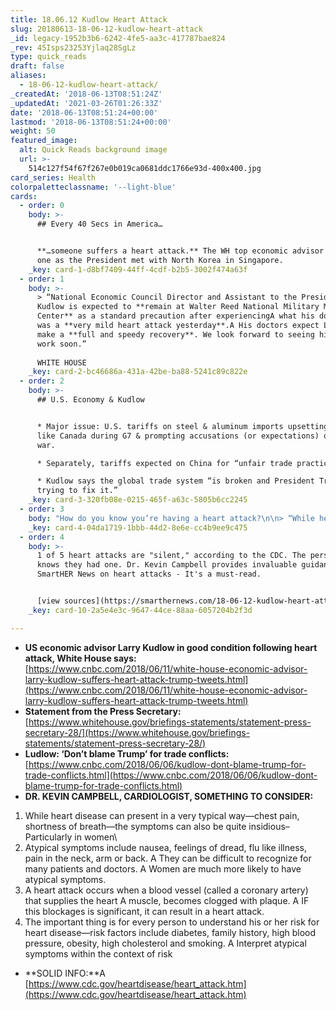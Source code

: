 ```yaml
---
title: 18.06.12 Kudlow Heart Attack
slug: 20180613-18-06-12-kudlow-heart-attack
_id: legacy-1952b3b6-6242-4fe5-aa3c-417787bae824
_rev: 45Isps23253Yjlaq28SgLz
type: quick_reads
draft: false
aliases:
  - 18-06-12-kudlow-heart-attack/
_createdAt: '2018-06-13T08:51:24Z'
_updatedAt: '2021-03-26T01:26:33Z'
date: '2018-06-13T08:51:24+00:00'
lastmod: '2018-06-13T08:51:24+00:00'
weight: 50
featured_image:
  alt: Quick Reads background image
  url: >-
    514c127f54f67f267e0b019ca0681ddc1766e93d-400x400.jpg
card_series: Health
colorpaletteclassname: '--light-blue'
cards:
  - order: 0
    body: >-
      ## Every 40 Secs in America…


      **…someone suffers a heart attack.** The WH top economic advisor survived
      one as the President met with North Korea in Singapore.
    _key: card-1-d8bf7409-44ff-4cdf-b2b5-3002f474a63f
  - order: 1
    body: >-
      > “National Economic Council Director and Assistant to the President Larry
      Kudlow is expected to **remain at Walter Reed National Military Medical
      Center** as a standard precaution after experiencingA what his doctors say
      was a **very mild heart attack yesterday**.A His doctors expect Larry will
      make a **full and speedy recovery**. We look forward to seeing him back at
      work soon.”  
        
      WHITE HOUSE
    _key: card-2-bc46686a-431a-42be-ba88-5241c89c822e
  - order: 2
    body: >-
      ## U.S. Economy & Kudlow


      * Major issue: U.S. tariffs on steel & aluminum imports upsetting allies
      like Canada during G7 & prompting accusations (or expectations) of a trade
      war.

      * Separately, tariffs expected on China for “unfair trade practices.”

      * Kudlow says the global trade system “is broken and President Trump is
      trying to fix it.”
    _key: card-3-320fb08e-0215-465f-a63c-5805b6cc2245
  - order: 3
    body: "How do you know you’re having a heart attack?\n\n> “While heart disease can present in a very typical waya\x14chest pain, shortness of breatha\x14the symptoms can also be quite insidious–Particularly in women.”  \n  \n  \nCardiologist Kevin Campbell to SmartHER News says atypical symptoms include nausea, feelings of dread, flu-like illness, pain in the neck, arm or back."
    _key: card-4-04da1719-1bbb-44d2-8e6e-cc4b9ee9c475
  - order: 4
    body: >-
      1 of 5 heart attacks are "silent," according to the CDC. The person never
      knows they had one. Dr. Kevin Campbell provides invaluable guidance to
      SmartHER News on heart attacks - It's a must-read.


      [view sources](https://smarthernews.com/18-06-12-kudlow-heart-attack/)
    _key: card-10-2a5e4e3c-9647-44ce-88aa-6057204b2f3d

---
```

* **US economic advisor Larry Kudlow in good condition following heart attack, White House says:**  
[https://www.cnbc.com/2018/06/11/white-house-economic-advisor-larry-kudlow-suffers-heart-attack-trump-tweets.html](https://www.cnbc.com/2018/06/11/white-house-economic-advisor-larry-kudlow-suffers-heart-attack-trump-tweets.html)
* **Statement from the Press Secretary:**  
[https://www.whitehouse.gov/briefings-statements/statement-press-secretary-28/](https://www.whitehouse.gov/briefings-statements/statement-press-secretary-28/)
* **Ludlow: ‘Don’t blame Trump’ for trade conflicts:**  
[https://www.cnbc.com/2018/06/06/kudlow-dont-blame-trump-for-trade-conflicts.html](https://www.cnbc.com/2018/06/06/kudlow-dont-blame-trump-for-trade-conflicts.html)
* **DR. KEVIN CAMPBELL, CARDIOLOGIST, SOMETHING TO CONSIDER:**  
1. While heart disease can present in a very typical way—chest pain, shortness of breath—the symptoms can also be quite insidious–Particularly in women\\  
2. Atypical symptoms include nausea, feelings of dread, flu like illness, pain in the neck, arm or back. A They can be difficult to recognize for many patients and doctors. A Women are much more likely to have atypical symptoms.  
3. A heart attack occurs when a blood vessel (called a coronary artery) that supplies the heart A muscle, becomes clogged with plaque. A IF this blockages is significant, it can result in a heart attack.  
4. The important thing is for every person to understand his or her risk for heart disease—risk factors include diabetes, family history, high blood pressure, obesity, high cholesterol and smoking. A Interpret atypical symptoms within the context of risk
* **SOLID INFO:**A [https://www.cdc.gov/heartdisease/heart_attack.htm](https://www.cdc.gov/heartdisease/heart_attack.htm)